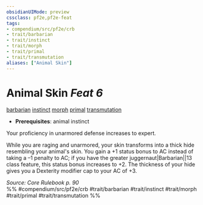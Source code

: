 ```yaml
---
obsidianUIMode: preview
cssclass: pf2e,pf2e-feat
tags:
- compendium/src/pf2e/crb
- trait/barbarian
- trait/instinct
- trait/morph
- trait/primal
- trait/transmutation
aliases: ["Animal Skin"]
---
```

# Animal Skin  *Feat 6*  
[barbarian](/rules/traits/barbarian.md)  [instinct](/rules/traits/instinct.md)  [morph](/rules/traits/morph.md)  [primal](/rules/traits/primal.md)  [transmutation](/rules/traits/transmutation.md)  

- **Prerequisites**: animal instinct

Your proficiency in unarmored defense increases to expert.

While you are raging and unarmored, your skin transforms into a thick hide resembling your animal's skin. You gain a +1 status bonus to AC instead of taking a –1 penalty to AC; if you have the greater juggernaut|Barbarian||13 class feature, this status bonus increases to +2. The thickness of your hide gives you a Dexterity modifier cap to your AC of +3.

*Source: Core Rulebook p. 90*  
%% #compendium/src/pf2e/crb #trait/barbarian #trait/instinct #trait/morph #trait/primal #trait/transmutation %%
